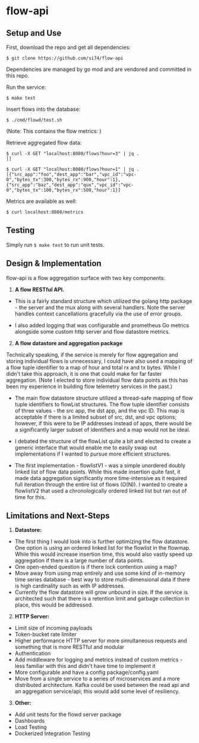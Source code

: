 # flow-api

## Setup and Use

First, download the repo and get all dependencies:

`$ git clone https://github.com/si74/flow-api`

Dependencies are managed by go mod and are vendored and committed in this repo. 

Run the service: 

`$ make test`

Insert flows into the database: 

`$ ./cmd/flowd/test.sh`

(Note: This contains the flow metrics: )

Retrieve aggregated flow data: 

```
$ curl -X GET "localhost:8080/flows?hour=3" | jq .
[]

$ curl -X GET "localhost:8080/flows?hour=1" | jq .
[{"src_app":"foo","dest_app":"bar","vpc_id":"vpc-0","bytes_tx":300,"bytes_rx":900,"hour":1},{"src_app":"baz","dest_app":"qux","vpc_id":"vpc-0","bytes_tx":100,"bytes_rx":500,"hour":1}]
```

Metrics are available as well: 

`$ curl localhost:8080/metrics`

## Testing 

Simply run `$ make test` to run unit tests. 

## Design & Implementation 

flow-api is a flow aggregation surface with two key components: 

1. <b>A flow RESTful API.</b>
  - This is a fairly standard structure which utilized the golang http package - the server and the mux along with several handlers. Note the server handles context cancellations gracefully via the use of error groups. 

  - I also added logging that was configurable and prometheus Go metrics alongside some custom http server and flow datastore metrics. 

2. <b>A flow datastore and aggregation package</b>

 Technically speaking, if the service is merely for flow aggregation and storing individual flows is unnecessary, I could have also used a mapping of a flow tuple identifier to a map of hour and total rx and tx bytes. While I didn't take this approach, it is one that could make for far faster aggregation. (Note I elected to store individual flow data points as this has been my experience in building flow telemetry services in the past.)

  - The main flow datastore structure utilized a thread-safe mapping of flow tuple identifiers to flowList structures. The flow tuple identifier consists of three values - the src app, the dst app, and the vpc ID. This map is acceptable if there is a limited subset of src, dst, and vpc options; however, if this were to be IP addresses instead of apps, there would be a significantly larger subset of identifiers and a map would not be ideal. 

  - I debated the structure of the flowList quite a bit and elected to create a generic interface that would enable me to easily swap out implementations if I wanted to pursue more efficient structures. 

  - The first implementation - flowlistV1 - was a simple unordered doubly linked list of flow data points. While this made insertion quite fast, it made data aggregation significantly more time-intensive as it required full iteration through the entire list of flows (O(N)). I wanted to create a flowlistV2 that used a chronologically ordered linked list but ran out of time for this. 

## Limitations and Next-Steps 

1. <b>Datastore:</b>
  - The first thing I would look into is further optimizing the flow datastore. One option is using an ordered linked list for the flowlist in the flowmap. While this would increase insertion time, this would also vastly speed up aggregation if there is a large number of data points. 
  - One open-ended question is if there lock contention using a map? 
  - Move away from using map entirely and use some kind of in-memory time series database - best way to store multi-dimensional data if there is high cardinality such as with IP addresses. 
  - Currently the flow datastore will grow unbound in size. If the service is architected such that there is a retention limit and garbage collection in place, this would be addressed. 

2. <b>HTTP Server:</b>
  - Limit size of incoming payloads
  - Token-bucket rate limiter 
  - Higher performance HTTP server for more simultaneous requests and something that is more RESTful and modular 
  - Authentication 
  - Add middleware for logging and metrics instead of custom metrics - less familiar with this and didn't have time to implement it 
  - More configurable and have a config package/config.yaml 
  - Move from a single service to a series of microservices and a more distributed architecture. Kafka could be used between the read api and an aggregation service/api; this would add some level of resiliency. 

3. <b>Other:</b> 
  - Add unit tests for the flowd server package 
  - Dashboards 
  - Load Testing
  - Dockerized Integration Testing